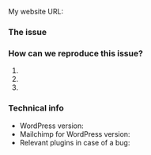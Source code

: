 My website URL: 

### The issue


### How can we reproduce this issue?
1.
2.
3.

### Technical info
* WordPress version:
* Mailchimp for WordPress version:
* Relevant plugins in case of a bug: